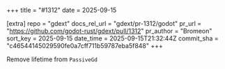 +++
title = "#1312"
date = 2025-09-15

[extra]
repo = "gdext"
docs_rel_url = "gdext/pr-1312/godot"
pr_url = "https://github.com/godot-rust/gdext/pull/1312"
pr_author = "Bromeon"
sort_key = 2025-09-15
date_time = 2025-09-15T21:32:44Z
commit_sha = "c46544145029590fe0a7cff711b59787eba5f848"
+++

Remove lifetime from `PassiveGd`
